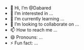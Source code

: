 - 👋 Hi, I’m @Dabared
- 👀 I’m interested in ...
- 🌱 I’m currently learning ...
- 💞️ I’m looking to collaborate on ...
- 📫 How to reach me ...
- 😄 Pronouns: ...
- ⚡ Fun fact: ...

<!---
Dabared/Dabared is a ✨ special ✨ repository because its `README.md` (this file) appears on your GitHub profile.
You can click the Preview link to take a look at your changes.
--->
